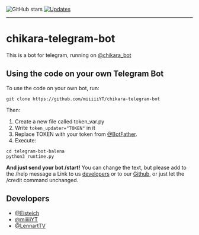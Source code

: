 ![GitHub stars](https://img.shields.io/github/stars/miiiiiYT/chikara-telegram-bot) [![Updates](https://pyup.io/repos/github/miiiiiYT/chikara-telegram-bot/shield.svg)](https://pyup.io/repos/github/miiiiiYT/chikara-telegram-bot/)


--------

# chikara-telegram-bot 
This is a bot for telegram, running on [@chikara_bot](https://t.me/chikara_bot)
 
## Using the code on your own Telegram Bot
To use the code on your own bot, run:
```
git clone https://github.com/miiiiiYT/chikara-telegram-bot
```
Then:
1. Create a new file called token_var.py
1. Write `token_updater="TOKEN"` in it
1. Replace TOKEN with your token from [@BotFather](https://t.me/BotFather).
1. Execute:
```
cd telegram-bot-balena
python3 runtime.py
```
**And just send your bot /start!**
You can change the text, but please add to the /help message a Link to us [developers](https://github.com/miiiiiYT/chikara-telegram-bot#developers) or to our [Github](https://github.com/miiiiiYT/telegram-bot-balena), or just let the /credit command unchanged.

## Developers
- [@Eisteich](https://github.com/Eisteich)
- [@miiiiiYT](https://github.com/miiiiiYT)
- [@LennartTV](https://github.com/LennartTV)